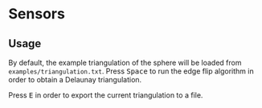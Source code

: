 # Sensors

## Usage

By default, the example triangulation of the sphere will be loaded from `examples/triangulation.txt`.
Press <kbd>Space</kbd> to run the edge flip algorithm in order to obtain a Delaunay triangulation.

Press <kbd>E</kbd> in order to export the current triangulation to a file.
